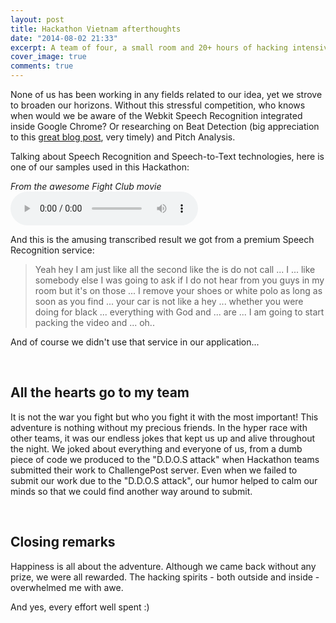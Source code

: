 ```yaml
---
layout: post
title: Hackathon Vietnam afterthoughts
date: "2014-08-02 21:33"
excerpt: A team of four, a small room and 20+ hours of hacking intensively.
cover_image: true
comments: true
---
```


None of us has been working in any fields related to our idea, yet we strove to broaden our horizons. Without this stressful competition, who knows when would we be aware of the Webkit Speech Recognition integrated inside Google Chrome? Or researching on Beat Detection (big appreciation to this [great blog post](http://tech.beatport.com/2014/web-audio/beat-detection-using-web-audio/), very timely) and Pitch Analysis.

Talking about Speech Recognition and Speech-to-Text technologies, here is one of our samples used in this Hackathon:

*From the awesome Fight Club movie*
<audio controls>
    <source src="/files{{ page.id }}/fight-club-welcome.mp3" type="audio/mpeg" >
    <embed src="/files{{ page.id }}/fight-club-welcome.mp3" >
</audio>

And this is the amusing transcribed result we got from a premium Speech Recognition service:

> Yeah hey I am just like all the second like the is do not call ... I ... like somebody else I was going to ask if I do not hear from you guys in my room but it's on those ... I remove your shoes or white polo as long as soon as you find ... your car is not like a hey ... whether you were doing for black ... everything with God and ... are ... I am going to start packing the video and ... oh..

And of course we didn't use that service in our application...

<br class="paragraph-break" />

## All the hearts go to my team

It is not the war you fight but who you fight it with the most important! This adventure is nothing without my precious friends. In the hyper race with other teams, it was our endless jokes that kept us up and alive throughout the night. We joked about everything and everyone of us, from a dumb piece of code we produced to the "D.D.O.S attack" when Hackathon teams submitted their work to ChallengePost server. Even when we failed to submit our work due to the "D.D.O.S attack", our humor helped to calm our minds so that we could find another way around to submit.

<br class="paragraph-break" />

## Closing remarks

Happiness is all about the adventure. Although we came back without any prize, we were all rewarded. The hacking spirits - both outside and inside - overwhelmed me with awe.

And yes, every effort well spent :)

